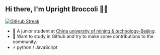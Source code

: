 ## Hi there, I'm Upright Broccoli 👋😁
[![GitHub Streak](https://github-readme-streak-stats.herokuapp.com/?user=uprightbroccoli)](https://git.io/streak-stats)
-  🏫 A junior student at [China university of mining & technology-Beijing](https://www.cumtb.edu.cn).
-  🔭 Want to study in Github and try to make some contributions to the community.
-  ⚡ python / JavaScript
